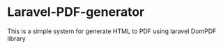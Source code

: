 # Laravel-PDF-generator
This is a simple system for generate HTML to PDF using laravel DomPDF library
